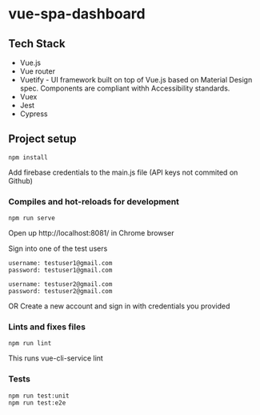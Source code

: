 # vue-spa-dashboard

## Tech Stack

- Vue.js
- Vue router
- Vuetify - UI framework built on top of Vue.js based on Material Design spec. Components are compliant withh Accessibility standards.
- Vuex
- Jest
- Cypress

## Project setup
```
npm install
```
Add firebase credentials to the main.js file (API keys not commited on Github)
### Compiles and hot-reloads for development
```
npm run serve
```
Open up http://localhost:8081/ in Chrome browser

Sign into one of the test users
```
username: testuser1@gmail.com
password: testuser1@gmail.com

username: testuser2@gmail.com
password: testuser2@gmail.com
```

OR Create a new account and sign in with credentials you provided

### Lints and fixes files
```
npm run lint 
```
This runs vue-cli-service lint 

### Tests
```
npm run test:unit
npm run test:e2e
```